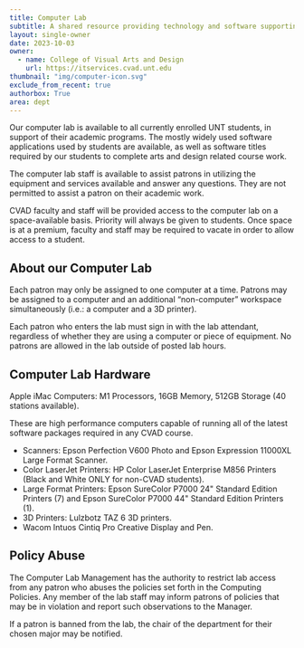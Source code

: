 ```yaml
---
title: Computer Lab
subtitle: A shared resource providing technology and software supporting arts and design curriculum.
layout: single-owner
date: 2023-10-03
owner:
  - name: College of Visual Arts and Design
    url: https://itservices.cvad.unt.edu
thumbnail: "img/computer-icon.svg"
exclude_from_recent: true
authorbox: True
area: dept
---
```

Our computer lab is available to all currently enrolled UNT students, in support of their academic programs. The mostly widely used software applications used by students are available, as well as software titles required by our students to complete arts and design related course work.
<!--more-->
The computer lab staff is available to assist patrons in utilizing the equipment and services available and answer any questions. They are not permitted to assist a patron on their academic work.

CVAD faculty and staff will be provided access to the computer lab on a space-available basis. Priority will always be given to students. Once space is at a premium, faculty and staff may be required to vacate in order to allow access to a student.

## About our Computer Lab
Each patron may only be assigned to one computer at a time. Patrons may be assigned to a computer and an additional “non-computer” workspace simultaneously (i.e.: a computer and a 3D printer).

Each patron who enters the lab must sign in with the lab attendant, regardless of whether they are using a computer or piece of equipment. No patrons are allowed in the lab outside of posted lab hours.

## Computer Lab Hardware ##
Apple iMac Computers: M1 Processors, 16GB Memory, 512GB Storage (40 stations available).

These are high performance computers capable of running all of the latest software packages required in any CVAD course.
* Scanners: Epson Perfection V600 Photo and Epson Expression 11000XL Large Format Scanner.
* Color LaserJet Printers: HP Color LaserJet Enterprise M856 Printers (Black and White ONLY for non-CVAD students).
* Large Format Printers: Epson SureColor P7000 24" Standard Edition Printers (7) and Epson SureColor P7000 44" Standard Edition Printers (1).
* 3D Printers: Lulzbotz TAZ 6 3D printers.
* Wacom Intuos Cintiq Pro Creative Display and Pen.

## Policy Abuse ##
The Computer Lab Management has the authority to restrict lab access from any patron who abuses the policies set forth in the Computing Policies. Any member of the lab staff may inform patrons of policies that may be in violation and report such observations to the Manager.

If a patron is banned from the lab, the chair of the department for their chosen major may be notified.